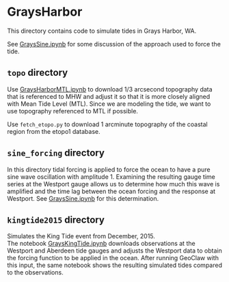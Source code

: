# GraysHarbor

This directory contains code to simulate tides in Grays Harbor, WA.

See [GraysSine.ipynb](sine_forcing/GraysSine.html) for some
discussion of the approach used to force the tide.

## `topo` directory

Use [GraysHarborMTL.ipynb](topo/GraysHarborMTL.html) to download 1/3 arcsecond
topography data that is referenced to MHW and adjust it so that it is 
more closely aligned with Mean Tide Level (MTL). Since we are modeling
the tide, we want to use topography referenced to MTL if possible.

Use `fetch_etopo.py` to download 1 arcminute topography of the coastal
region from the etopo1 database.

## `sine_forcing` directory

In this directory tidal forcing is applied to force the ocean to have a
pure sine wave oscillation with amplitude 1. Examining the resulting gauge
time series at the Westport gauge allows us to determine how much this wave
is amplified and the time lag between the ocean forcing and the response
at Westport.  See [GraysSine.ipynb](sine_forcing/GraysSine.html) for 
this determination.

## `kingtide2015` directory

Simulates the King Tide event from December, 2015.  
The notebook [GraysKingTide.ipynb](kingtide2015/GraysKingTide.html) 
downloads observations at the Westport and Aberdeen tide gauges and adjusts 
the Westport data to obtain the forcing function to be applied in the ocean.
After running GeoClaw with this input, the same notebook shows the
resulting simulated tides compared to the observations.
